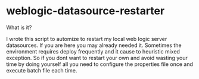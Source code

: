# weblogic-datasource-restarter
What is it?

I wrote this script to automize to restart my local web logic server datasources.
If you are here you may already needed it. Sometimes the environment requires deploy frequently and it cause to heuristic mixed exception.
So if you dont want to restart your own and avoid wasting your time by doing yourself
all you need to configure the properties file once and execute batch file each time.
